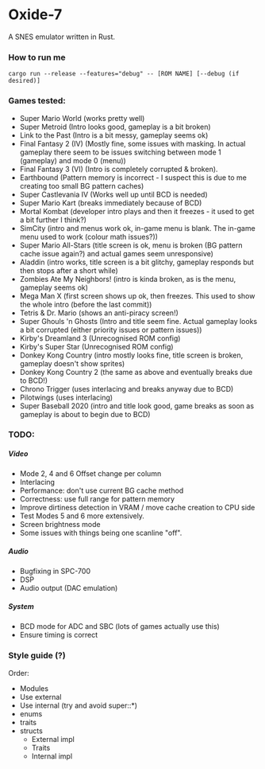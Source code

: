 # Oxide-7
A SNES emulator written in Rust.

### How to run me
`cargo run --release --features="debug" -- [ROM NAME] [--debug (if desired)]`

### Games tested:
* Super Mario World (works pretty well)
* Super Metroid (Intro looks good, gameplay is a bit broken)
* Link to the Past (Intro is a bit messy, gameplay seems ok)
* Final Fantasy 2 (IV) (Mostly fine, some issues with masking. In actual gameplay there seem to be issues switching between mode 1 (gameplay) and mode 0 (menu))
* Final Fantasy 3 (VI) (Intro is completely corrupted & broken).
* Earthbound (Pattern memory is incorrect - I suspect this is due to me creating too small BG pattern caches)
* Super Castlevania IV (Works well up until BCD is needed)
* Super Mario Kart (breaks immediately because of BCD)
* Mortal Kombat (developer intro plays and then it freezes - it used to get a bit further I think?)
* SimCity (intro and menus work ok, in-game menu is blank. The in-game menu used to work (colour math issues?))
* Super Mario All-Stars (title screen is ok, menu is broken (BG pattern cache issue again?) and actual games seem unresponsive)
* Aladdin (intro works, title screen is a bit glitchy, gameplay responds but then stops after a short while)
* Zombies Ate My Neighbors! (intro is kinda broken, as is the menu, gameplay seems ok)
* Mega Man X (first screen shows up ok, then freezes. This used to show the whole intro (before the last commit))
* Tetris & Dr. Mario (shows an anti-piracy screen!)
* Super Ghouls 'n Ghosts (Intro and title seem fine. Actual gameplay looks a bit corrupted (either priority issues or pattern issues))
* Kirby's Dreamland 3 (Unrecognised ROM config)
* Kirby's Super Star (Unrecognised ROM config)
* Donkey Kong Country (intro mostly looks fine, title screen is broken, gameplay doesn't show sprites)
* Donkey Kong Country 2 (the same as above and eventually breaks due to BCD!)
* Chrono Trigger (uses interlacing and breaks anyway due to BCD)
* Pilotwings (uses interlacing)
* Super Baseball 2020 (intro and title look good, game breaks as soon as gameplay is about to begin due to BCD)

### TODO:

##### Video
- Mode 2, 4 and 6 Offset change per column
- Interlacing
- Performance: don't use current BG cache method
- Correctness: use full range for pattern memory
- Improve dirtiness detection in VRAM / move cache creation to CPU side
- Test Modes 5 and 6 more extensively.
- Screen brightness mode
- Some issues with things being one scanline "off".

##### Audio
- Bugfixing in SPC-700
- DSP
- Audio output (DAC emulation)

##### System
- BCD mode for ADC and SBC (lots of games actually use this)
- Ensure timing is correct

### Style guide (?)
Order:
- Modules
- Use external
- Use internal (try and avoid super::*)
- enums
- traits
- structs
    - External impl
    - Traits
    - Internal impl